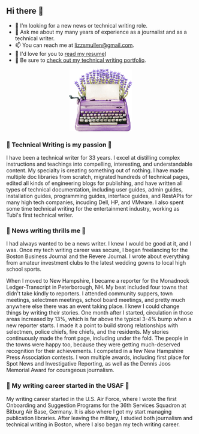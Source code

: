 ## Hi there 👋

- 🤔 I’m looking for a new news or technical writing role.
- 💬 Ask me about my many years of experience as a journalist and as a technical writer.
- 📫 You can reach me at lizzsmullen@gmail.com.
- 👑 I'd love for you to [read my resume](https://github.com/lizztest/lizzpowerlifter/blob/main/Lizz%20Smullen_Writer_021725.pdf))
- 🧚 Be sure to [check out my technical writing portfolio](https://github.com/lizztest/lizzpowerlifter/blob/main/Technical%20Writing%20Portfolio.md).

<p align="center">
  <img src="https://github.com/lizztest/lizzpowerlifter/raw/main/AdobeStock_415859523.jpeg" alt="Descriptive Alt Text" width="168" />
</p>


### 💖 Technical Writing is my passion 💖	

I have been a technical writer for 33 years. I excel at distilling complex instructions and teachings into compelling, interesting, and understandable content. My specialty is creating something out of nothing. I have made multiple doc libraries from scratch, migrated hundreds of technical pages, edited all kinds of engineering blogs for publishing, and have written all types of technical documentation, including user guides, admin guides, installation guides, programming guides, interface guides, and RestAPIs for many high tech companies, incuding Dell, HP, and VMware. I also spent some time technical writing for the entertainment industry, working as Tubi's first technical writer.

### 💖 News writing thrills me 💖	 

I had always wanted to be a news writer. I knew I would be good at it, and I was. Once my tech writing career was secure, I began freelancing for the Boston Business Journal and the Revere Journal. I wrote about everything from amateur investment clubs to the latest wedding gowns to local high school sports. 

When I moved to New Hampshire, I became a reporter for the Monadnock Ledger-Transcript in Peterborough, NH. My beat included four towns that didn't take kindly to reporters. I attended community suppers, town meetings, selectmen meetings, school board meetings, and pretty much anywhere else there was an event taking place. I knew I could change things by writing their stories. One month after I started, circulation in those areas increased by 13%, which is far above the typical 3-4% bump when a new reporter starts. I made it a point to build strong relationships with selectmen, police chiefs, fire chiefs, and the residents. My stories continuously made the front page, including under the fold. The people in the towns were happy too, because they were getting much-deserved recognition for their achievements. I competed in a few New Hampshire Press Association contests. I won multiple awards, including first place for Spot News and Investigative Reporting, as well as the Dennis Joos Memorial Award for courageous journalism.

### 💖 My writing career started in the USAF 💖	

My writing career started in the U.S. Air Force, where I wrote the first Onboarding and Suggestion Programs for the 36th Services Squadron at Bitburg Air Base, Germany. It is also where I got my start managing publication libraries. After leaving the military, I studied both journalism and technical writing in Boston, where I also began my tech writing career.

